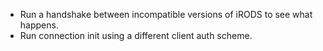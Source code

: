 - Run a handshake between incompatible versions of iRODS to see what happens.
- Run connection init using a different client auth scheme.